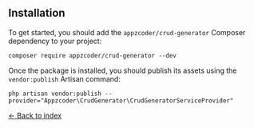 ## Installation

To get started, you should add the `appzcoder/crud-generator` Composer dependency to your project:
```
composer require appzcoder/crud-generator --dev
```
Once the package is installed, you should publish its assets using the `vendor:publish` Artisan command:
```
php artisan vendor:publish --provider="Appzcoder\CrudGenerator\CrudGeneratorServiceProvider"
```

[&larr; Back to index](README.md)
